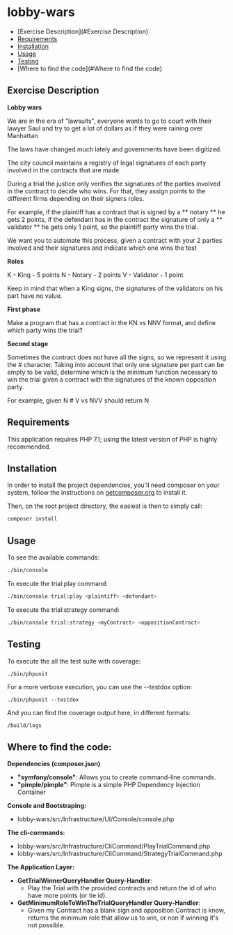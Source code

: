 # lobby-wars

* [Exercise Description](#Exercise Description)
* [Requirements](#requirements)
* [Installation](#installation)
* [Usage](#usage)
* [Testing](#testing)
* [Where to find the code](#Where to find the code)

## Exercise Description

**Lobby wars**

We are in the era of "lawsuits", everyone wants to go to court with their lawyer Saul and try to get a lot of dollars as if they were raining over Manhattan

The laws have changed much lately and governments have been digitized.

The city council maintains a registry of legal signatures of each party involved in the contracts that are made.

During a trial the justice only verifies the signatures of the parties involved in the contract to decide who wins. For that, they assign points to the different firms depending on their signers roles.

For example, if the plaintiff has a contract that is signed by a ** notary ** he gets 2 points, if the defendant has in the contract the signature of only a ** validator ** he gets only 1 point, so the plaintiff party wins the trial.

We want you to automate this process, given a contract with your 2 parties involved and their signatures and indicate which one wins the test

**Roles**

K - King - 5 points N - Notary - 2 points V - Validator - 1 point

Keep in mind that when a King signs, the signatures of the validators on his part have no value.

**First phase**

Make a program that has a contract in the  KN  vs  NNV  format, and define which party wins the trial?
    
**Second stage**

Sometimes the contract does not have all the signs, so we represent it using the  # character. Taking into account that only one signature per part can be empty to be valid, determine which is the minimum function necessary to win the trial given a contract with the signatures of the known opposition party.

For example, given  N # V  vs NVV  should return N


## Requirements

This application requires PHP 7.1; using the latest version of PHP is highly recommended.

## Installation

In order to install the project dependencies, you'll need composer on your system, follow the instructions on [getcomposer.org](https://getcomposer.org) to install it.

Then, on the root project directory, the easiest is then to simply call:
```sh
composer install
```

## Usage

To see the available commands:  
```sh
./bin/console
```
To execute the trial:play command:  
```sh
./bin/console trial:play <plaintiff> <defendant>
```
To execute the trial:strategy command:  
```sh
./bin/console trial:strategy <myContract> <oppositionContract>
```

## Testing

To execute the all the test suite with coverage:  
```sh
./bin/phpunit
```
For a more verbose execution, you can use the --testdox option:
```
./bin/phpunit --testdox
```
And you can find the coverage output here, in different formats:
```
/build/logs
```

## Where to find the code:

**Dependencies (composer.json)**
* **"symfony/console"**: Allows you to create command-line commands.
* **"pimple/pimple"**: Pimple is a simple PHP Dependency Injection Container

**Console and Bootstraping:**
* lobby-wars/src/Infrastructure/UI/Console/console.php

**The cli-commands:**
* lobby-wars/src/Infrastructure/CliCommand/PlayTrialCommand.php
* lobby-wars/src/Infrastructure/CliCommand/StrategyTrialCommand.php

**The Application Layer:**
* **GetTrialWinnerQueryHandler Query-Handler**: 
    * Play the Trial with the provided contracts and return the id of who have more points (or tie id).
* **GetMinimumRoleToWinTheTrialQueryHandler Query-Handler**:
    * Given my Contract has a blank sign and opposition Contract is know, returns the minimum role that allow us to win, or non if winning it's not possible. 

